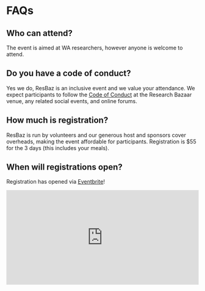 # FAQs

## Who can attend?
The event is aimed at WA researchers, however anyone is welcome to attend.

## Do you have a code of conduct?
Yes we do, ResBaz is an inclusive event and we value your attendance. We expect participants to follow the <a href = "https://resbazblog.wordpress.com/code-of-conduct/"> Code of Conduct</a> at the Research Bazaar venue, any related social events, and online forums. 

## How much is registration?
ResBaz is run by volunteers and our generous host and sponsors cover overheads, 
making the event affordable for participants. Registration is $55 for the 3 days (this includes your meals). 

## When will registrations open?
Registration has opened via <a href="https://www.eventbrite.com.au/e/perth-research-bazaar-2019-registration-58549670641">Eventbrite</a>!

<iframe src="https://www.eventbrite.com/tickets-external?eid=58549670641&ref=etckt" frameborder="0" width="100%" height="248px" scrolling="auto"> </iframe>
